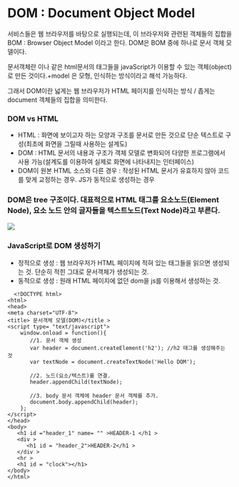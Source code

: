 # DOM : Document Object Model

서비스들은 웹 브라우저를 바탕으로 실행되는데, 이 브라우저와 관련된 객체들의 집합을 BOM : Browser Object Model 이라고 한다. DOM은 BOM 중에 하나로 문서 객체 모델이다.

문서객체란 <html> 이나 <body> 같은 html문서의 태그들을 javaScript가 이용할 수 있는 객체(object)로 만든 것이다.+model 은 모형, 인식하는 방식이라고 해석 가능하다. 
  
  그래서 DOM이란 넓게는 웹 브라우저가 HTML 페이지를 인식하는 방식 / 좁게는 document 객체들의 집합을 의미한다.
  
### DOM vs HTML
- HTML : 화면에 보이고자 하는 모양과 구조를 문서로 만든 것으로 단순 텍스트로 구성(최초에 화면을 그릴때 사용하는 설계도)
- DOM : HTML 문서의 내용과 구조가 객체 모델로 변화되어 다양한 프로그램에서 사용 가능(설계도를 이용하여 실제로 화면에 나타내지는 인터페이스)
- DOM이 원본 HTML 소스와 다른 경우 : 작성된 HTML 문서가 유효하지 않아 코드를 맞게 교정하는 경우. JS가 동적으로 생성하는 경우
  
### DOM은 tree 구조이다. 대표적으로 HTML 태그를 요소노드(Element Node), 요소 노드 안의 글자들을 텍스트노드(Text Node)라고 부른다.
   
<img src='https://upload.wikimedia.org/wikipedia/commons/thumb/5/5a/DOM-model.svg/1200px-DOM-model.svg.png'/>
  
  
### JavaScript로 DOM 생성하기
- 정적으로 생성 : 웹 브라우저가 HTML 페이지에 적혀 있는 태그들을 읽으면 생성되는 것. 단순히 적힌 그대로 문서객체가 생성되는 것.
- 동적으로 생성 : 원래 HTML 페이지에 없던 dom을 js를 이용해서 생성하는 것. 
  
```
  <!DOCTYPE html>
<html>
<head>
<meta charset="UTF-8">
<title> 문서객체 모델(DOM)</title >
<script type= "text/javascript">
    window.onload = function(){
       //1. 문서 객체 생성
       var header = document.createElement('h2'); //h2 태그를 생성해주는 것
       var textNode = document.createTextNode('Hello DOM');

       //2. 노드(요소/텍스트)를 연결.
       header.appendChild(textNode);

       //3. body 문서 객체에 header 문서 객체를 추가.
       document.body.appendChild(header);
    };
</script>
</head>
<body>
   <h1 id ="header_1" name= "" >HEADER-1 </h1 >
   <div >
      <h1 id = "header_2">HEADER-2</h1 >
   </div >
   <hr >
   <h1 id = "clock"></h1>
</body>
</html>
```
